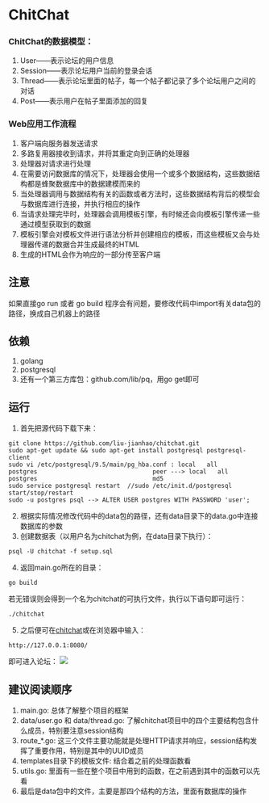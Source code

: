 # ChitChat

### ChitChat的数据模型：
1. User——表示论坛的用户信息
2. Session——表示论坛用户当前的登录会话
3. Thread——表示论坛里面的帖子，每一个帖子都记录了多个论坛用户之间的对话
4. Post——表示用户在帖子里面添加的回复

### Web应用工作流程
1. 客户端向服务器发送请求
2. 多路复用器接收到请求，并将其重定向到正确的处理器
3. 处理器对请求进行处理
4. 在需要访问数据库的情况下，处理器会使用一个或多个数据结构，这些数据结构都是蜂聚数据库中的数据建模而来的
5. 当处理器调用与数据结构有关的函数或者方法时，这些数据结构背后的模型会与数据库进行连接，并执行相应的操作
6. 当请求处理完毕时，处理器会调用模板引擎，有时候还会向模板引擎传递一些通过模型获取到的数据
7. 模板引擎会对模板文件进行语法分析并创建相应的模板，而这些模板又会与处理器传递的数据合并生成最终的HTML
8. 生成的HTML会作为响应的一部分传至客户端

## 注意
如果直接go run 或者 go build 程序会有问题，要修改代码中import有关data包的路径，换成自己机器上的路径

## 依赖
1. golang
2. postgresql
3. 还有一个第三方库包：github.com/lib/pq，用go get即可

## 运行
1. 首先把源代码下载下来：

```shell
git clone https://github.com/liu-jianhao/chitchat.git
sudo apt-get update && sudo apt-get install postgresql postgresql-client
sudo vi /etc/postgresql/9.5/main/pg_hba.conf : local   all             postgres                                peer ---> local   all             postgres                                md5
sudo service postgresql restart  //sudo /etc/init.d/postgresql start/stop/restart
sudo -u postgres psql --> ALTER USER postgres WITH PASSWORD 'user';
```

2. 根据实际情况修改代码中的data包的路径，还有data目录下的data.go中连接数据库的参数
3. 创建数据表（以用户名为chitchat为例，在data目录下执行）：
```shell
psql -U chitchat -f setup.sql
```
4. 返回main.go所在的目录：
```shell
go build
```
若无错误则会得到一个名为chitchat的可执行文件，执行以下语句即可运行：
```shell
./chitchat
```
5. 之后便可在[chitchat](http://127.0.0.1:8080/)或在浏览器中输入：
```shell
http://127.0.0.1:8080/
```
即可进入论坛：
![](https://github.com/liu-jianhao/chitchat/blob/master/img/chitchat.png)

## 建议阅读顺序
1. main.go: 总体了解整个项目的框架
2. data/user.go 和 data/thread.go: 了解chitchat项目中的四个主要结构包含什么成员，特别要注意session结构
3. route_*.go: 这三个文件主要功能就是处理HTTP请求并响应，session结构发挥了重要作用，特别是其中的UUID成员
4. templates目录下的模板文件: 结合着之前的处理函数看
5. utils.go: 里面有一些在整个项目中用到的函数，在之前遇到其中的函数可以先看
6. 最后是data包中的文件，主要是那四个结构的方法，里面有数据库的操作
